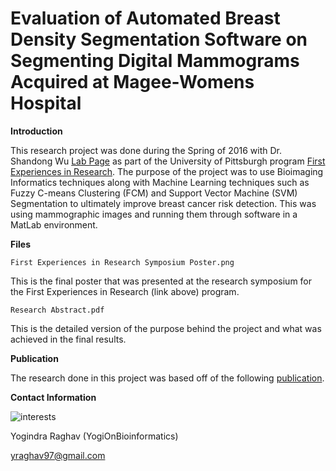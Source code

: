 # Evaluation of Automated Breast Density Segmentation Software on Segmenting Digital Mammograms Acquired at Magee-Womens Hospital



**Introduction**

This research project was done during the Spring of 2016 with Dr. Shandong Wu [Lab Page](http://www.radiology.pitt.edu/profile-detail.html?profileID=906) as part of the University of Pittsburgh program [First Experiences in Research](https://www.asundergrad.pitt.edu/research/fer). The purpose of the project was to use Bioimaging Informatics techniques along with Machine Learning techniques such as Fuzzy C-means Clustering (FCM) and Support Vector Machine (SVM) Segmentation to ultimately improve breast cancer risk detection. This was using mammographic images and running them through software in a MatLab environment. 

**Files**


`First Experiences in Research Symposium Poster.png` 

This is the final poster that was presented at the research symposium for the First Experiences in Research (link above) program. 

`Research Abstract.pdf`

This is the detailed version of the purpose behind the project and what was achieved in the final results. 


**Publication** 

The research done in this project was based off of the following [publication](https://aapm.onlinelibrary.wiley.com/doi/abs/10.1118/1.4736530). 


**Contact Information** 

![interests](https://avatars1.githubusercontent.com/u/38919947?s=400&u=49ab1365a14fac78a91e425efd583f7a2bcb3e25&v=4)

Yogindra Raghav (YogiOnBioinformatics) 

yraghav97@gmail.com
